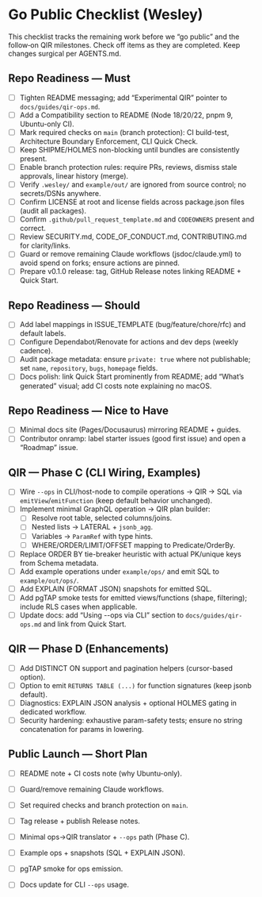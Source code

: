 # Go Public Checklist (Wesley)

This checklist tracks the remaining work before we “go public” and the follow‑on QIR milestones. Check off items as they are completed. Keep changes surgical per AGENTS.md.

## Repo Readiness — Must
- [ ] Tighten README messaging; add “Experimental QIR” pointer to `docs/guides/qir-ops.md`.
- [ ] Add a Compatibility section to README (Node 18/20/22, pnpm 9, Ubuntu-only CI).
- [ ] Mark required checks on `main` (branch protection): CI build-test, Architecture Boundary Enforcement, CLI Quick Check.
- [ ] Keep SHIPME/HOLMES non-blocking until bundles are consistently present.
- [ ] Enable branch protection rules: require PRs, reviews, dismiss stale approvals, linear history (merge).
- [ ] Verify `.wesley/` and `example/out/` are ignored from source control; no secrets/DSNs anywhere.
- [ ] Confirm LICENSE at root and license fields across package.json files (audit all packages).
- [ ] Confirm `.github/pull_request_template.md` and `CODEOWNERS` present and correct.
- [ ] Review SECURITY.md, CODE_OF_CONDUCT.md, CONTRIBUTING.md for clarity/links.
- [ ] Guard or remove remaining Claude workflows (jsdoc/claude.yml) to avoid spend on forks; ensure actions are pinned.
- [ ] Prepare v0.1.0 release: tag, GitHub Release notes linking README + Quick Start.

## Repo Readiness — Should
- [ ] Add label mappings in ISSUE_TEMPLATE (bug/feature/chore/rfc) and default labels.
- [ ] Configure Dependabot/Renovate for actions and dev deps (weekly cadence).
- [ ] Audit package metadata: ensure `private: true` where not publishable; set `name`, `repository`, `bugs`, `homepage` fields.
- [ ] Docs polish: link Quick Start prominently from README; add “What’s generated” visual; add CI costs note explaining no macOS.

## Repo Readiness — Nice to Have
- [ ] Minimal docs site (Pages/Docusaurus) mirroring README + guides.
- [ ] Contributor onramp: label starter issues (good first issue) and open a “Roadmap” issue.

## QIR — Phase C (CLI Wiring, Examples)
- [ ] Wire `--ops` in CLI/host-node to compile operations → QIR → SQL via `emitView`/`emitFunction` (keep default behavior unchanged).
- [ ] Implement minimal GraphQL operation → QIR plan builder:
  - [ ] Resolve root table, selected columns/joins.
  - [ ] Nested lists → LATERAL + `jsonb_agg`.
  - [ ] Variables → `ParamRef` with type hints.
  - [ ] WHERE/ORDER/LIMIT/OFFSET mapping to Predicate/OrderBy.
- [ ] Replace ORDER BY tie-breaker heuristic with actual PK/unique keys from Schema metadata.
- [ ] Add example operations under `example/ops/` and emit SQL to `example/out/ops/`.
- [ ] Add EXPLAIN (FORMAT JSON) snapshots for emitted SQL.
- [ ] Add pgTAP smoke tests for emitted views/functions (shape, filtering); include RLS cases when applicable.
- [ ] Update docs: add “Using --ops via CLI” section to `docs/guides/qir-ops.md` and link from Quick Start.

## QIR — Phase D (Enhancements)
- [ ] Add DISTINCT ON support and pagination helpers (cursor-based option).
- [ ] Option to emit `RETURNS TABLE (...)` for function signatures (keep jsonb default).
- [ ] Diagnostics: EXPLAIN JSON analysis + optional HOLMES gating in dedicated workflow.
- [ ] Security hardening: exhaustive param-safety tests; ensure no string concatenation for params in lowering.

## Public Launch — Short Plan
- [ ] README note + CI costs note (why Ubuntu-only).
- [ ] Guard/remove remaining Claude workflows.
- [ ] Set required checks and branch protection on `main`.
- [ ] Tag release + publish Release notes.
- [ ] Minimal ops→QIR translator + `--ops` path (Phase C).
- [ ] Example ops + snapshots (SQL + EXPLAIN JSON).
- [ ] pgTAP smoke for ops emission.
- [ ] Docs update for CLI `--ops` usage.

